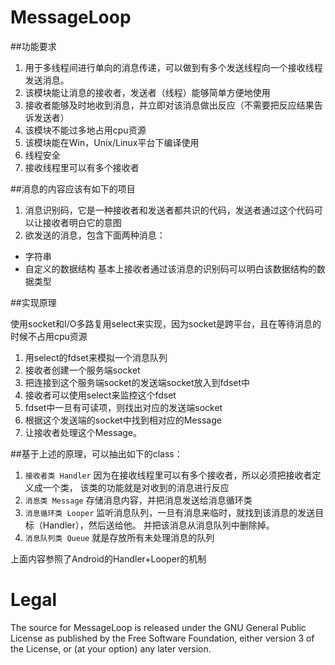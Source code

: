 MessageLoop
===========



##功能要求
1. 用于多线程间进行单向的消息传递，可以做到有多个发送线程向一个接收线程发送消息。
2. 该模块能让消息的接收者，发送者（线程）能够简单方便地使用
3. 接收者能够及时地收到消息，并立即对该消息做出反应（不需要把反应结果告诉发送者）
4. 该模块不能过多地占用cpu资源
5. 该模块能在Win，Unix/Linux平台下编译使用
6. 线程安全
7. 接收线程里可以有多个接收者

##消息的内容应该有如下的项目
1. 消息识别码，它是一种接收者和发送者都共识的代码，发送者通过这个代码可以让接收者明白它的意图
2. 欲发送的消息，包含下面两种消息：

* 字符串
* 自定义的数据结构 基本上接收者通过该消息的识别码可以明白该数据结构的数据类型


##实现原理

使用socket和I/O多路复用select来实现，因为socket是跨平台，且在等待消息的时候不占用cpu资源

1. 用select的fdset来模拟一个消息队列
2. 接收者创建一个服务端socket
3. 把连接到这个服务端socket的发送端socket放入到fdset中
4. 接收者可以使用select来监控这个fdset
5. fdset中一旦有可读项，则找出对应的发送端socket
6. 根据这个发送端的socket中找到相对应的Message
7. 让接收者处理这个Message。

##基于上述的原理，可以抽出如下的class：
1. `接收者类 Handler`
    因为在接收线程里可以有多个接收者，所以必须把接收者定义成一个类，
    该类的功能就是对收到的消息进行反应
2. `消息类 Message`
    存储消息内容，并把消息发送给消息循环类
3. `消息循环类 Looper`
    监听消息队列，一旦有消息来临时，就找到该消息的发送目标（Handler），然后送给他。
    并把该消息从消息队列中删除掉。
4. `消息队列类 Queue`
    就是存放所有未处理消息的队列

上面内容参照了Android的Handler+Looper的机制

# Legal

The source for MessageLoop is released under the GNU General Public License as published by the Free Software Foundation, either version 3 of the License, or (at your option) any later version.

